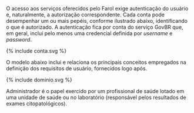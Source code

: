 O acesso aos serviços oferecidos pelo Farol
exige autenticação do usuário e, naturalmente, a autorização correspondente. Cada conta
pode desempenhar um ou mais pepéis, conforme ilustrado abaixo, identificando o que é autorizado. A autenticação fica por conta do serviço GovBR que, em geral,
inclui pelo menos uma credencial definida por _username_ e _password_.

<div>
{% include conta.svg %}
</div>

O modelo abaixo inclui e relaciona os principais conceitos empregados na
definição dos requisitos de usuário, fornecidos logo após.

<div>
{% include dominio.svg %}
</div>

Administrador é o papel exercido por um profissional de saúde lotado em uma unidade de saúde ou no laboratório (responsável pelos resultados de exames citopatológicos).
